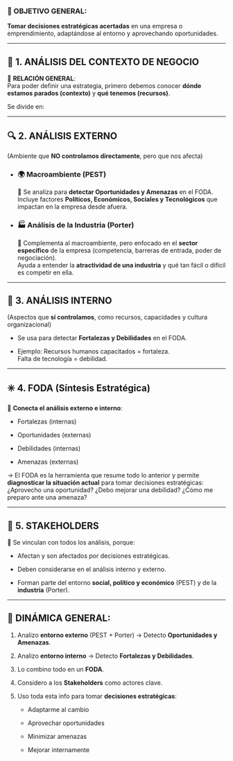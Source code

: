 ### 🎯 OBJETIVO GENERAL:

**Tomar decisiones estratégicas acertadas** en una empresa o emprendimiento, adaptándose al entorno y aprovechando oportunidades.

---

## 🧠 1. ANÁLISIS DEL CONTEXTO DE NEGOCIO

🔗 **RELACIÓN GENERAL**:  
Para poder definir una estrategia, primero debemos conocer **dónde estamos parados (contexto)** y **qué tenemos (recursos)**.

Se divide en:

---

## 🔍 2. ANÁLISIS EXTERNO

(Ambiente que **NO controlamos directamente**, pero que nos afecta)

- ### 🌍 **Macroambiente (PEST)**
    
    🔗 Se analiza para **detectar Oportunidades y Amenazas** en el FODA.  
    Incluye factores **Políticos, Económicos, Sociales y Tecnológicos** que impactan en la empresa desde afuera.
    
- ### 🏭 **Análisis de la Industria (Porter)**
    
    🔗 Complementa al macroambiente, pero enfocado en el **sector específico** de la empresa (competencia, barreras de entrada, poder de negociación).  
    Ayuda a entender la **atractividad de una industria** y qué tan fácil o difícil es competir en ella.
    

---

## 🧬 3. ANÁLISIS INTERNO

(Aspectos que **sí controlamos**, como recursos, capacidades y cultura organizacional)

- Se usa para detectar **Fortalezas y Debilidades** en el FODA.

- Ejemplo: Recursos humanos capacitados = fortaleza.  
    Falta de tecnología = debilidad.


---

## ✳️ 4. FODA (Síntesis Estratégica)

🔗 **Conecta el análisis externo e interno**:

- Fortalezas (internas)
    
- Oportunidades (externas)
- Debilidades (internas)

- Amenazas (externas)


→ El FODA es la herramienta que resume todo lo anterior y permite **diagnosticar la situación actual** para tomar decisiones estratégicas:  
¿Aprovecho una oportunidad? ¿Debo mejorar una debilidad? ¿Cómo me preparo ante una amenaza?

---

## 👥 5. STAKEHOLDERS

🔗 Se vinculan con todos los análisis, porque:

- Afectan y son afectados por decisiones estratégicas.

- Deben considerarse en el análisis interno y externo.

- Forman parte del entorno **social, político y económico** (PEST) y de la **industria** (Porter).


---

## 🔁 DINÁMICA GENERAL:

1. Analizo **entorno externo** (PEST + Porter) → Detecto **Oportunidades y Amenazas**.

2. Analizo **entorno interno** → Detecto **Fortalezas y Debilidades**.

3. Lo combino todo en un **FODA**.

4. Considero a los **Stakeholders** como actores clave.

5. Uso toda esta info para tomar **decisiones estratégicas**:
    
    - Adaptarme al cambio
    
    - Aprovechar oportunidades
    
    - Minimizar amenazas
    
    - Mejorar internamente